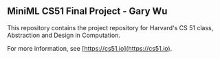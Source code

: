 
## MiniML CS51 Final Project - Gary Wu


This repository contains the project repository for Harvard's
CS 51 class, Abstraction and Design in Computation.

For more information, see [https://cs51.io](https://cs51.io). 

